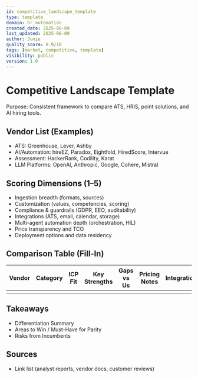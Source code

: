 ```yaml
---
id: competitive_landscape_template
type: template
domain: hr_automation
created_date: 2025-08-09
last_updated: 2025-08-09
author: Junie
quality_score: 8.9/10
tags: [market, competitive, template]
visibility: public
version: 1.0
---
```


# Competitive Landscape Template

Purpose: Consistent framework to compare ATS, HRIS, point solutions, and AI hiring tools.

## Vendor List (Examples)
- ATS: Greenhouse, Lever, Ashby
- AI/Automation: hireEZ, Paradox, Eightfold, HiredScore, Intervue
- Assessment: HackerRank, Codility, Karat
- LLM Platforms: OpenAI, Anthropic, Google, Cohere, Mistral

## Scoring Dimensions (1–5)
- Ingestion breadth (formats, sources)
- Customization (values, competencies, scoring)
- Compliance & guardrails (GDPR, EEO, auditability)
- Integrations (ATS, email, calendar, storage)
- Multi-agent automation depth (orchestration, HIL)
- Price transparency and TCO
- Deployment options and data residency

## Comparison Table (Fill-In)
| Vendor | Category | ICP Fit | Key Strengths | Gaps vs Us | Pricing Notes | Integrations | Compliance | Notes |
|-------|----------|---------|----------------|------------|---------------|-------------|-----------|-------|
|       |          |         |                |            |               |             |           |       |

## Takeaways
- Differentiation Summary
- Areas to Win / Must-Have for Parity
- Risks from Incumbents

## Sources
- Link list (analyst reports, vendor docs, customer reviews)
